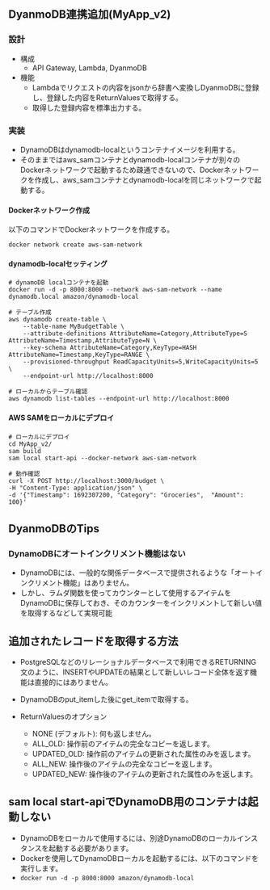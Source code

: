 ## DyanmoDB連携追加(MyApp_v2)
### 設計
* 構成
  * API Gateway, Lambda, DyanmoDB
* 機能
  * Lambdaでリクエストの内容をjsonから辞書へ変換しDyanmoDBに登録し、登録した内容をReturnValuesで取得する。
  * 取得した登録内容を標準出力する。


### 実装
* DynamoDBはdynamodb-localというコンテナイメージを利用する。
* そのままではaws_samコンテナとdynamodb-localコンテナが別々のDockerネットワークで起動するため疎通できないので、Dockerネットワークを作成し、aws_samコンテナとdynamodb-localを同じネットワークで起動する。

#### Dockerネットワーク作成
以下のコマンドでDockerネットワークを作成する。
```
docker network create aws-sam-network

```


#### dynamodb-localセッティング
```
# dynamoDB localコンテナを起動
docker run -d -p 8000:8000 --network aws-sam-network --name dynamodb.local amazon/dynamodb-local

# テーブル作成
aws dynamodb create-table \
    --table-name MyBudgetTable \
    --attribute-definitions AttributeName=Category,AttributeType=S AttributeName=Timestamp,AttributeType=N \
    --key-schema AttributeName=Category,KeyType=HASH AttributeName=Timestamp,KeyType=RANGE \
    --provisioned-throughput ReadCapacityUnits=5,WriteCapacityUnits=5 \
    --endpoint-url http://localhost:8000

# ローカルからテーブル確認
aws dynamodb list-tables --endpoint-url http://localhost:8000

```

#### AWS SAMをローカルにデプロイ
```
# ローカルにデプロイ
cd MyApp_v2/
sam build
sam local start-api --docker-network aws-sam-network

# 動作確認 
curl -X POST http://localhost:3000/budget \
-H "Content-Type: application/json" \
-d '{"Timestamp": 1692307200, "Category": "Groceries",  "Amount": 100}'

```

## DyanmoDBのTips
### DynamoDBにオートインクリメント機能はない  
* DynamoDBには、一般的な関係データベースで提供されるような「オートインクリメント機能」はありません。
* しかし、ラムダ関数を使ってカウンターとして使用するアイテムをDynamoDBに保存しておき、そのカウンターをインクリメントして新しい値を取得するなどして実現可能

## 追加されたレコードを取得する方法
* PostgreSQLなどのリレーショナルデータベースで利用できるRETURNING文のように、INSERTやUPDATEの結果として新しいレコード全体を返す機能は直接的にはありません。
* DynamoDBのput_itemした後にget_itemで取得する。

* ReturnValuesのオプション
  * NONE (デフォルト): 何も返しません。
  * ALL_OLD: 操作前のアイテムの完全なコピーを返します。
  * UPDATED_OLD: 操作前のアイテムの更新された属性のみを返します。
  * ALL_NEW: 操作後のアイテムの完全なコピーを返します。
  * UPDATED_NEW: 操作後のアイテムの更新された属性のみを返します。

## sam local start-apiでDynamoDB用のコンテナは起動しない
* DynamoDBをローカルで使用するには、別途DynamoDBのローカルインスタンスを起動する必要があります。
* Dockerを使用してDynamoDBローカルを起動するには、以下のコマンドを実行します。
* `docker run -d -p 8000:8000 amazon/dynamodb-local`